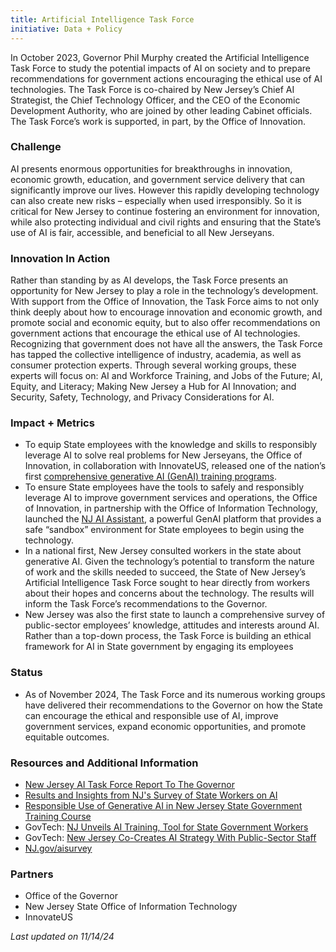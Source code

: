 ```yaml
---
title: Artificial Intelligence Task Force
initiative: Data + Policy
---
```


In October 2023, Governor Phil Murphy created the Artificial Intelligence Task Force to study the potential impacts of AI on society and to prepare recommendations for government actions encouraging the ethical use of AI technologies. The Task Force is co-chaired by New Jersey’s Chief AI Strategist, the Chief Technology Officer, and the CEO of the Economic Development Authority, who are joined by other leading Cabinet officials. The Task Force’s work is supported, in part, by the Office of Innovation.

### Challenge

AI presents enormous opportunities for breakthroughs in innovation, economic growth, education, and government service delivery that can significantly improve our lives. However this rapidly developing technology can also create new risks – especially when used irresponsibly. So it is critical for New Jersey to continue fostering an environment for innovation, while also protecting individual and civil rights and ensuring that the State’s use of AI is fair, accessible, and beneficial to all New Jerseyans. 

### Innovation In Action

Rather than standing by as AI develops, the Task Force presents an opportunity for New Jersey to play a role in the technology’s development. With support from the Office of Innovation, the Task Force aims to not only think deeply about how to encourage innovation and economic growth, and promote social and economic equity, but to also offer recommendations on government actions that encourage the ethical use of AI technologies. Recognizing that government does not have all the answers, the Task Force has tapped the collective intelligence of industry, academia, as well as consumer protection experts. Through several working groups, these experts will focus on: AI and Workforce Training, and Jobs of the Future; AI, Equity, and Literacy; Making New Jersey a Hub for AI Innovation; and Security, Safety, Technology, and Privacy Considerations for AI.

### Impact + Metrics

- To equip State employees with the knowledge and skills to responsibly leverage AI to solve real problems for New Jerseyans, the Office of Innovation, in collaboration with InnovateUS, released one of the nation’s first [comprehensive generative AI (GenAI) training programs](https://innovation.nj.gov/skills/ai/).
- To ensure State employees have the tools to safely and responsibly leverage AI to  improve government services and operations, the Office of Innovation, in partnership with the Office of Information Technology, launched the [NJ AI Assistant](https://innovation.nj.gov/projects/ai-assistant/), a powerful GenAI platform that provides a safe “sandbox” environment for State employees to begin using the technology.
- In a national first, New Jersey consulted workers in the state about generative AI. Given the technology’s potential to transform the nature of work and the skills needed to succeed, the State of New Jersey’s Artificial Intelligence Task Force sought to hear directly from workers about their hopes and concerns about the technology. The results will inform the Task Force’s recommendations to the Governor.
- New Jersey was also the first state to launch a comprehensive survey of public-sector employees’ knowledge, attitudes and interests around AI. Rather than a top-down process, the Task Force is building an ethical framework for AI in State government by engaging its employees

### Status

-   As of November 2024, The Task Force and its numerous working groups have delivered their recommendations to the Governor on how the State can encourage the ethical and responsible use of AI, improve government services, expand economic opportunities, and promote equitable outcomes.
  
### Resources and Additional Information

- [New Jersey AI Task Force Report To The Governor](/news/NJ-AI-Task-Force-Report.pdf)
- [Results and Insights from NJ's Survey of State Workers on AI](/news/NJ-State-Worker-Survey.pdf)
- [Responsible Use of Generative AI in New Jersey State Government Training Course](https://innovation.nj.gov/skills/ai/)
- GovTech: [NJ Unveils AI Training, Tool for State Government Workers](https://www.govtech.com/artificial-intelligence/n-j-unveils-ai-training-tool-for-state-government-workers)
- GovTech: [New Jersey Co-Creates AI Strategy With Public-Sector Staff](https://www.govtech.com/artificial-intelligence/new-jersey-co-creates-ai-strategy-with-public-sector-staff)
- [NJ.gov/aisurvey](https://innovation.nj.gov/ai-and-you/)

### Partners

-  Office of the Governor
- New Jersey State Office of Information Technology
- InnovateUS

*Last updated on 11/14/24*
